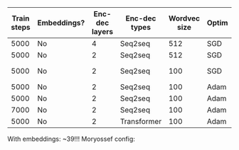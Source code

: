 | Train steps | Embeddings? | Enc-dec layers | Enc-dec types | Wordvec size | Optim | Learning rate |     | **BLEU**                  |
| ----------- | ----------- | -------------- | ------------- | ------------ | ----- | ------------- | --- | ------------------------- |
| 5000        | No          | 4              | Seq2seq       | 512          | SGD   | 1             |     | 21                        |
| 5000        | No          | 2              | Seq2seq       | 512          | SGD   | 1             |     | 25.096556862119098        |
| 5000        | No          | 2              | Seq2seq       | 100          | SGD   | 1             |     | 27.70303931529561 (retry) |
| 5000        | No          | 2              | Seq2seq       | 100          | Adam  | 0.001         |     | 27.127219600063004        |
| 5000        | No          | 2              | Seq2seq       | 100          | Adam  | 0.0001        |     | **29.12208860911118**     |
| 7000        | No          | 2              | Seq2seq       | 100          | Adam  | 0.0001        |     | 24.39660783311091         |
| 5000        | No          | 2              | Transformer   | 100          | Adam  | 0.0001        |     | 32.77601479338147         |

With embeddings: ~39!!!
Moryossef config:
